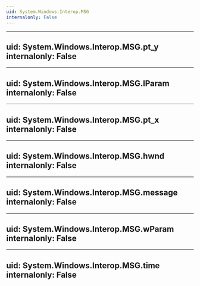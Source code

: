 ```yaml
---
uid: System.Windows.Interop.MSG
internalonly: False
---
```


---
uid: System.Windows.Interop.MSG.pt_y
internalonly: False
---

---
uid: System.Windows.Interop.MSG.lParam
internalonly: False
---

---
uid: System.Windows.Interop.MSG.pt_x
internalonly: False
---

---
uid: System.Windows.Interop.MSG.hwnd
internalonly: False
---

---
uid: System.Windows.Interop.MSG.message
internalonly: False
---

---
uid: System.Windows.Interop.MSG.wParam
internalonly: False
---

---
uid: System.Windows.Interop.MSG.time
internalonly: False
---
